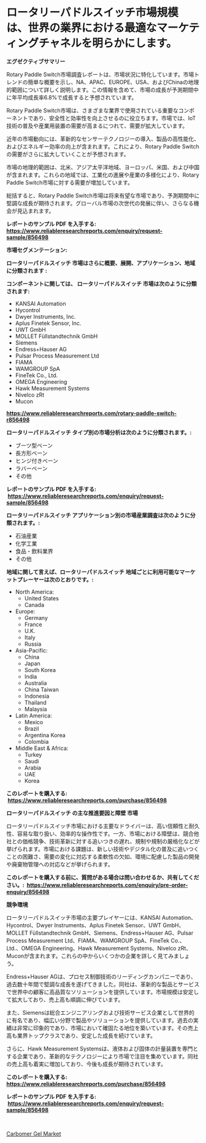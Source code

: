 <p><h1>ロータリーパドルスイッチ市場規模は、世界の業界における最適なマーケティングチャネルを明らかにします。</h1></p><p><strong>エグゼクティブサマリー</strong></p>
<p><p>Rotary Paddle Switch市場調査レポートは、市場状況に特化しています。市場トレンドの簡単な概要を示し、NA、APAC、EUROPE、USA、およびChinaの地理的範囲について詳しく説明します。この情報を含めて、市場の成長が予測期間中に年平均成長率6.8%で成長すると予想されています。</p><p>Rotary Paddle Switch市場は、さまざまな業界で使用されている重要なコンポーネントであり、安全性と効率性を向上させるのに役立ちます。市場では、IoT技術の普及や産業用装置の需要が高まるにつれて、需要が拡大しています。</p><p>近年の市場動向には、革新的なセンサーテクノロジーの導入、製品の高性能化、およびエネルギー効率の向上が含まれます。これにより、Rotary Paddle Switchの需要がさらに拡大していくことが予想されます。</p><p>市場の地理的範囲は、北米、アジア太平洋地域、ヨーロッパ、米国、および中国が含まれます。これらの地域では、工業化の進展や産業の多様化により、Rotary Paddle Switch市場に対する需要が増加しています。</p><p>総括すると、Rotary Paddle Switch市場は将来有望な市場であり、予測期間中に堅調な成長が期待されます。グローバル市場の次世代の発展に伴い、さらなる機会が見込まれます。</p></p>
<p><strong>レポートのサンプル PDF を入手する: <a href="https://www.reliableresearchreports.com/enquiry/request-sample/856498">https://www.reliableresearchreports.com/enquiry/request-sample/856498</a></strong></p>
<p><strong>市場セグメンテーション:</strong></p>
<p><strong> ロータリーパドルスイッチ 市場はさらに概要、展開、アプリケーション、地域に分類されます :</strong></p>
<p><strong>コンポーネントに関しては、 ロータリーパドルスイッチ 市場は次のように分類されます: &nbsp;</strong></p>
<p><ul><li>KANSAI Automation</li><li>Hycontrol</li><li>Dwyer Instruments, Inc.</li><li>Aplus Finetek Sensor, Inc.</li><li>UWT GmbH</li><li>MOLLET Füllstandtechnik GmbH</li><li>Siemens</li><li>Endress+Hauser AG</li><li>Pulsar Process Measurement Ltd</li><li>FIAMA</li><li>WAMGROUP SpA</li><li>FineTek Co., Ltd.</li><li>OMEGA Engineering</li><li>Hawk Measurement Systems</li><li>Nivelco zRt</li><li>Mucon</li></ul></p>
<p><strong><a href="https://www.reliableresearchreports.com/rotary-paddle-switch-r856498">https://www.reliableresearchreports.com/rotary-paddle-switch-r856498</a></strong></p>
<p><strong> ロータリーパドルスイッチ タイプ別の市場分析は次のように分類されます。:</strong></p>
<p><ul><li>ブーツ型ベーン</li><li>長方形ベーン</li><li>ヒンジ付きベーン</li><li>ラバーベーン</li><li>その他</li></ul></p>
<p><strong>レポートのサンプル PDF を入手する: &nbsp;<a href="https://www.reliableresearchreports.com/enquiry/request-sample/856498">https://www.reliableresearchreports.com/enquiry/request-sample/856498</a></strong></p>
<p><strong> ロータリーパドルスイッチ アプリケーション別の市場産業調査は次のように分類されます。:</strong></p>
<p><ul><li>石油産業</li><li>化学工業</li><li>食品・飲料業界</li><li>その他</li></ul></p>
<p><strong>地域に関して言えば、ロータリーパドルスイッチ 地域ごとに利用可能なマーケットプレーヤーは次のとおりです。:</strong></p>
<p><ul>
    <li>
        North America:
        <ul>
            <li>United States</li>
            <li>Canada</li>
        </ul>
    </li>
    <li>
        Europe:
        <ul>
            <li>Germany</li>
            <li>France</li>
            <li>U.K.</li>
            <li>Italy</li>
            <li>Russia</li>
        </ul>
    </li>
    <li>
        Asia-Pacific:
        <ul>
            <li>China</li>
            <li>Japan</li>
            <li>South Korea</li>
            <li>India</li>
            <li>Australia</li>
            <li>China Taiwan</li>
            <li>Indonesia</li>
            <li>Thailand</li>
            <li>Malaysia</li>
        </ul>
    </li>
    <li>
        Latin America:
        <ul>
            <li>Mexico</li>
            <li>Brazil</li>
            <li>Argentina Korea</li>
            <li>Colombia</li>
        </ul>
    </li>
    <li>
        Middle East & Africa:
        <ul>
            <li>Turkey</li>
            <li>Saudi</li>
            <li>Arabia</li>
            <li>UAE</li>
            <li>Korea</li>
        </ul>
    </li>
    </ul></p>
<p><strong>このレポートを購入する: &nbsp;<a href="https://www.reliableresearchreports.com/purchase/856498">https://www.reliableresearchreports.com/purchase/856498</a></strong></p>
<p><strong>ロータリーパドルスイッチ の主な推進要因と障壁 市場</strong></p>
<p><p>ロータリーパドルスイッチ市場における主要なドライバーは、高い信頼性と耐久性、容易な取り扱い、効率的な操作性です。一方、市場における障壁は、競合他社との価格競争、技術革新に対する追いつきの遅れ、規制や規制の厳格化などが挙げられます。市場における課題は、新しい技術やデジタル化の普及に追いつくことの困難さ、需要の変化に対応する柔軟性の欠如、環境に配慮した製品の開発や廃棄物管理への対応などが挙げられます。</p></p>
<p><strong>このレポートを購入する前に、質問がある場合は問い合わせるか、共有してください。:&nbsp; <a href="https://www.reliableresearchreports.com/enquiry/pre-order-enquiry/856498">https://www.reliableresearchreports.com/enquiry/pre-order-enquiry/856498</a></strong></p>
<p><strong>競争環境</strong></p>
<p><p>ロータリーパドルスイッチ市場の主要プレイヤーには、KANSAI Automation、Hycontrol、Dwyer Instruments、Aplus Finetek Sensor、UWT GmbH、MOLLET Füllstandtechnik GmbH、Siemens、Endress+Hauser AG、Pulsar Process Measurement Ltd、FIAMA、WAMGROUP SpA、FineTek Co.、Ltd.、OMEGA Engineering、Hawk Measurement Systems、Nivelco zRt、Muconが含まれます。これらの中からいくつかの企業を詳しく見てみましょう。</p><p>Endress+Hauser AGは、プロセス制御技術のリーディングカンパニーであり、過去数十年間で堅調な成長を遂げてきました。同社は、革新的な製品とサービスで世界中の顧客に高品質なソリューションを提供しています。市場規模は安定して拡大しており、売上高も順調に伸びています。</p><p>また、Siemensは総合エンジニアリングおよび技術サービス企業として世界的に有名であり、幅広い分野で製品やソリューションを提供しています。過去の実績は非常に印象的であり、市場において確固たる地位を築いています。その売上高も業界トップクラスであり、安定した成長を続けています。</p><p>さらに、Hawk Measurement Systemsは、液体および固体の計量装置を専門とする企業であり、革新的なテクノロジーにより市場で注目を集めています。同社の売上高も着実に増加しており、今後も成長が期待されています。</p></p>
<p><strong>このレポートを購入する: &nbsp; <a href="https://www.reliableresearchreports.com/purchase/856498">https://www.reliableresearchreports.com/purchase/856498</a></strong></p>
<p><strong>レポートのサンプル PDF を入手する: &nbsp;<a href="https://www.reliableresearchreports.com/enquiry/request-sample/856498">https://www.reliableresearchreports.com/enquiry/request-sample/856498</a></strong><strong></strong></p>
<p>&nbsp;</p>
<p><p><a href="https://extreme-scabiosa-c81.notion.site/Carbomer-Gel-Market-Growth-Market-Trends-COVID-19-Impact-and-Forecasts-for-period-from-2024-203-f574c9b49f9a4be0ba746a566df1bbd1">Carbomer Gel Market</a></p></p>